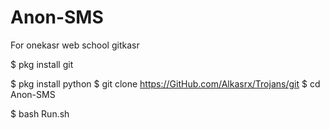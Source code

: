 # Anon-SMS
For onekasr web school gitkasr

$ pkg install git

$ pkg install python
$ git clone https://GitHub.com/Alkasrx/Trojans/git
$ cd Anon-SMS

$ bash Run.sh
